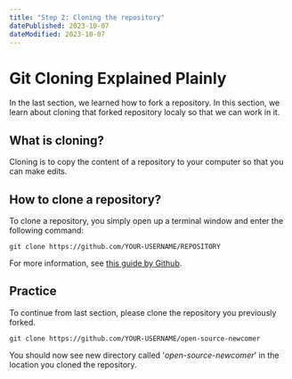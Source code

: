 ```yaml
---
title: "Step 2: Cloning the repository"
datePublished: 2023-10-07
dateModified: 2023-10-07
---
```


# Git Cloning Explained Plainly

In the last section, we learned how to fork a repository. In this section, we
learn about cloning that forked repository localy so that we can work in it.

## What is cloning?

Cloning is to copy the content of a repository to your computer so that you can
make edits.

## How to clone a repository?

To clone a repository, you simply open up a terminal window and enter the
following command:

```
git clone https://github.com/YOUR-USERNAME/REPOSITORY
```

For more information, see
[this guide by Github](https://docs.github.com/en/repositories/creating-and-managing-repositories/cloning-a-repository).

## Practice

To continue from last section, please clone the repository you previously
forked.

```
git clone https://github.com/YOUR-USERNAME/open-source-newcomer
```

You should now see new directory called '_open-source-newcomer_' in the location
you cloned the repository.
